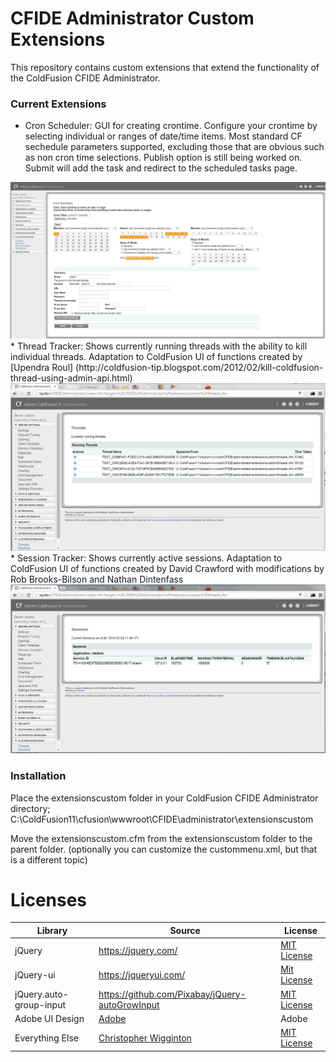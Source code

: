 # CFIDE Administrator Custom Extensions
This repository contains custom extensions that extend the functionality of the ColdFusion CFIDE Administrator.

### Current Extensions
* Cron Scheduler: GUI for creating crontime.  Configure your crontime by selecting individual or ranges of date/time items.  Most standard CF sechedule parameters supported, excluding those that are obvious such as non cron time selections.  Publish option is still being worked on.  Submit will add the task and redirect to the scheduled tasks page. 
<img src="images/cron.png">
* Thread Tracker: Shows currently running threads with the ability to kill individual threads.  Adaptation to ColdFusion UI of functions created by [Upendra Roul] (http://coldfusion-tip.blogspot.com/2012/02/kill-coldfusion-thread-using-admin-api.html)
<img src="images/threads.png">
* Session Tracker: Shows currently active sessions. Adaptation to ColdFusion UI of functions created by David Crawford <dcrawford@acteksoft.com> with modifications by  Rob Brooks-Bilson <rbils@amkor.com> and Nathan Dintenfass
<img src="images/sessions.png">

### Installation 
Place the extensionscustom folder in your ColdFusion CFIDE Administrator directory; C:\ColdFusion11\cfusion\wwwroot\CFIDE\administrator\extensionscustom

Move the extensionscustom.cfm from the extensionscustom folder to the parent folder.
(optionally you can customize the custommenu.xml, but that is a different topic)

# Licenses
|Library|Source|License|
|---|---|---|
|jQuery|https://jquery.com/|[MIT License](http://www.opensource.org/licenses/mit-license.php)|
|jQuery-ui|https://jqueryui.com/|[Mit License](http://www.opensource.org/licenses/mit-license.php)|
|jQuery.auto-group-input|https://github.com/Pixabay/jQuery-autoGrowInput|[MIT License](http://www.opensource.org/licenses/mit-license.php)|
|Adobe UI Design|[Adobe](http://www.adobe.com/products/coldfusion-family.html)|Adobe|
|Everything Else|[Christopher Wigginton](https://github.com/wiggick/ColdFusion-CFIDE-Administrator-Extensions)|[MIT License](http://www.opensource.org/licenses/mit-license.php)|
